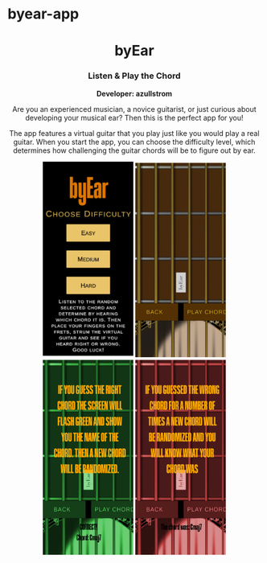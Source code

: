 # byear-app

<div align="center">
  
  <h1>byEar</h1>
  <h3>Listen & Play the Chord</h3>
    
  <b>Developer: azullstrom</b>

  <p>
  Are you an experienced musician, a novice guitarist, or just curious about developing your musical ear? Then this is the perfect app for you!
  
  The app features a virtual guitar that you play just like you would play a real guitar. When you start the app, you can choose the difficulty level, which determines how challenging the guitar chords will be to figure out by ear.
  </p>

  <img src='byEarStartMenu1242x2688.jpg' width='180'>
  <img src='byEarMain1242x2688.jpg' width='180'>
  <img src='byEarMainGreen1242x2688.jpg' width='180'>
  <img src='byEarMainRed1242x2688.jpg' width='180'>

</div>
